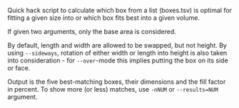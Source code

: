 Quick hack script to calculate which box from a list (boxes.tsv) is
optimal for fitting a given size into or which box fits best into a
given volume.

If given two arguments, only the base area is considered.

By default, length and width are allowed to be swapped, but not
height. By using `--sideways`, rotation of either width or length into
height is also taken into consideration - for `--over`-mode this
implies putting the box on its side or face.

Output is the five best-matching boxes, their dimensions and the fill
factor in percent. To show more (or less) matches, use `-nNUM` or
`--results=NUM` argument.
